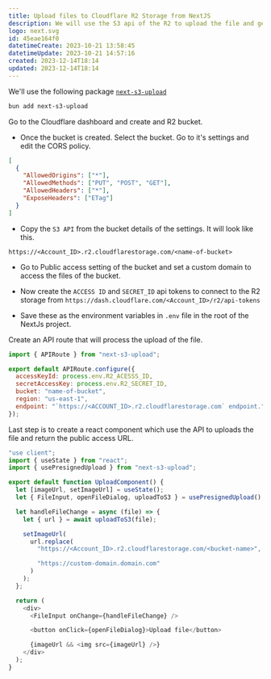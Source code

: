 ```yaml
---
title: Upload files to Cloudflare R2 Storage from NextJS
description: We will use the S3 api of the R2 to upload the file and get an access url.
logo: next.svg
id: 45eae164f0
datetimeCreate: 2023-10-21 13:58:45
datetimeUpdate: 2023-10-21 14:57:16
created: 2023-12-14T18:14
updated: 2023-12-14T18:14
---
```


We'll use the following package [`next-s3-upload`](https://next-s3-upload.codingvalue.com)

```bash
bun add next-s3-upload
```

Go to the Cloudflare dashboard and create and R2 bucket.

- Once the bucket is created. Select the bucket. Go to it's settings and edit the CORS policy.

```json
[
  {
    "AllowedOrigins": ["*"],
    "AllowedMethods": ["PUT", "POST", "GET"],
    "AllowedHeaders": ["*"],
    "ExposeHeaders": ["ETag"]
  }
]
```

- Copy the `S3 API` from the bucket details of the settings. It will look like this.

`https://<Account_ID>.r2.cloudflarestorage.com/<name-of-bucket>`

- Go to Public access setting of the bucket and set a custom domain to access the files of the bucket.

- Now create the `ACCESS ID` and `SECRET_ID` api tokens to connect to the R2 storage from `https://dash.cloudflare.com/<Account_ID>/r2/api-tokens`

- Save these as the environment variables in `.env` file in the root of the NextJs project.

Create an API route that will process the upload of the file.

```javascript title="pages/api/s3-upload.js"
import { APIRoute } from "next-s3-upload";

export default APIRoute.configure({
  accessKeyId: process.env.R2_ACESSS_ID,
  secretAccessKey: process.env.R2_SECRET_ID,
  bucket: "name-of-bucket",
  region: "us-east-1",
  endpoint: "`https://<ACCOUNT_ID>.r2.cloudflarestorage.com` endpoint.",
});
```

Last step is to create a react component which use the API to uploads the file and return the public access URL.

```javascript
"use client";
import { useState } from "react";
import { usePresignedUpload } from "next-s3-upload";

export default function UploadComponent() {
  let [imageUrl, setImageUrl] = useState();
  let { FileInput, openFileDialog, uploadToS3 } = usePresignedUpload();

  let handleFileChange = async (file) => {
    let { url } = await uploadToS3(file);

    setImageUrl(
      url.replace(
        "https://<Account_ID>.r2.cloudflarestorage.com/<bucket-name>",

        "https://custom-domain.domain.com"
      )
    );
  };

  return (
    <div>
      <FileInput onChange={handleFileChange} />

      <button onClick={openFileDialog}>Upload file</button>

      {imageUrl && <img src={imageUrl} />}
    </div>
  );
}
```
